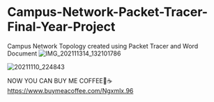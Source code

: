 # Campus-Network-Packet-Tracer-Final-Year-Project
Campus Network Topology created using Packet Tracer and Word Document
![IMG_202111314_132101786](https://user-images.githubusercontent.com/87649237/141190036-6b3a1577-81cc-4110-9714-d19b8c726a0b.png)

![20211110_224843](https://user-images.githubusercontent.com/87649237/141191319-9ae2c0f1-8edd-430c-a4d1-8b86f9521b40.jpg)

NOW YOU CAN BUY ME COFFEE🤗☕
https://www.buymeacoffee.com/Ngxmlx.96
